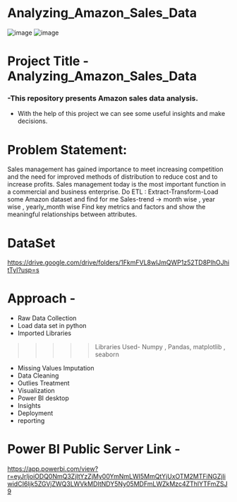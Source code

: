 # Analyzing_Amazon_Sales_Data

![image](https://user-images.githubusercontent.com/122156209/226376503-6c069e0f-4c6a-4448-9a0f-f5f1bf966174.png)
![image](https://user-images.githubusercontent.com/122156209/228746157-163579e0-ce34-44d7-980f-651a2a45d7b2.png)

# Project Title - Analyzing_Amazon_Sales_Data
### -This repository presents Amazon sales  data analysis.
- With the help of this project we can see some useful insights and make decisions.

# Problem Statement:
Sales management has gained importance to meet increasing competition and the need for improved methods of distribution to reduce cost and to increase profits. Sales
management today is the most important function in a commercial and business enterprise.
Do ETL : Extract-Transform-Load some Amazon dataset and find for me
Sales-trend -> month wise , year wise , yearly_month wise
Find key metrics and factors and show the meaningful relationships between attributes.


# DataSet
 https://drive.google.com/drive/folders/1FkmFVL8wlJmQWP1z52TD8PlhOJhitTyI?usp=s

# Approach -
 - Raw Data Collection
 - Load data set in python 
 - Imported Libraries
 >>>>> Libraries Used- Numpy , Pandas, matplotlib , seaborn
 
 - Missing Values Imputation
 - Data Cleaning 
 - Outlies Treatment
 - Visualization 
 - Power BI desktop
 - Insights
 - Deployment
 - reporting 
 
 
 
 
 # Power BI Public Server Link -
 https://app.powerbi.com/view?r=eyJrIjoiODQ0NmQ3ZjItYzZjMy00YmNmLWI5MmQtYjUxOTM2MTFiNGZjIiwidCI6Ijk5ZGVjZWQ3LWVkMDItNDY5Ny05MDFmLWZkMzc4ZThlYTFmZSJ9
 
 
 
